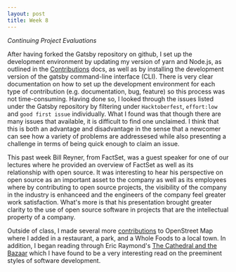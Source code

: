 ```yaml
---
layout: post
title: Week 8
---
```



*Continuing Project Evaluations*

<!--Chronicle your activities related to the project on which you are going to work. What did you do to install the developmetn environment? What issues are you considering? How are you filtering them? What are you reading? In general, write about the work you are doing on your project.

Write about the visit by Bill Reyner. And do not forget to update your Contribution pages and summarize your weekly work.

5 open street map Contributions 	X
Hacktoberfest

the readings

http://www.catb.org/~esr/writings/cathedral-bazaar/cathedral-bazaar/index.html
https://dri.es/balancing-makers-and-takers-to-scale-and-sustain-open-source
-->

After having forked the Gatsby repository on github, I set up the development environment by updating my version of yarn and Node.js, as outlined in the [Contributions][1] docs, as well as by installing the development version of the gatsby command-line interface (CLI). There is very clear documentation on how to set up the development environment for each type of contribution (e.g. documentation, bug, feature) so this process was not time-consuming. Having done so, I looked through the issues listed under the Gatsby repository by filtering under `Hacktoberfest`, `effort:low` and `good first issue` individually. What I found was that though there are many issues that available, it is difficult to find one unclaimed. I think that this is both an advantage and disadvantage in the sense that a newcomer can see how a variety of problems are addressesed while also presenting a challenge in terms of being quick enough to claim an issue.
	
This past week Bill Reyner, from FactSet, was a guest speaker for one of our lectures where he provided an overview of FactSet as well as its relationship with open source. It was interesting to hear his perspective on open source as an important asset to the company as well as its employees where by contributing to open source projects, the visibility of the company in the industry is enhanceed and the engineers of the company feel greater work satisfaction. What's more is that his presentation brought greater clarity to the use of open source software in projects that are the intellectual property of a company.

Outside of class, I made several more [contributions][2] to OpenStreet Map where I added in a restaurant, a park, and a Whole Foods to a local town. In addition, I began reading through Eric Raymond's [The Cathedral and the Bazaar][3] which I have found to be a very interesting read on the preeminent styles of software development.


[1]: https://github.com/gatsbyjs/gatsby
[2]: https://www.gatsbyjs.org/contributing/setting-up-your-local-dev-environment/
[3]: https://hunter-college-ossd-fall-2019.github.io/sjku1-weekly/contributions/
[4]: http://www.catb.org/~esr/writings/cathedral-bazaar/cathedral-bazaar/index.html
